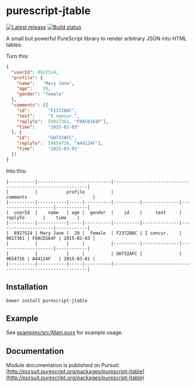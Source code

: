 # purescript-jtable

[![Latest release](http://img.shields.io/github/release/slamdata/purescript-jtable.svg)](https://github.com/slamdata/purescript-jtable/releases)
[![Build status](https://travis-ci.org/slamdata/purescript-jtable.svg?branch=master)](https://travis-ci.org/slamdata/purescript-jtable)

A small but powerful PureScript library to render arbitrary JSON into HTML tables.

Turn this:

```json
{
  "userId": 8927524,
  "profile": {
    "name":   "Mary Jane",
    "age":    29,
    "gender": "female"
  },
  "comments": [{
    "id":       "F2372BAC",
    "text":     "I concur.",
    "replyTo":  [9817361, "F8ACD164F"],
    "time":     "2015-02-03"
  }, {
    "id":       "GH732AFC",
    "replyTo":  [9654726, "A44124F"],
    "time":     "2015-03-01"
  }]
}
```

Into this:

```
|----------|----------------------------|------------------------------------------------------------|
|          |           profile          |                           comments                         |
|----------|-----------|-----|----------|----------|--------------|---------------------|------------|
|  userId  |    name   | age |  gender  |    id    |     text     |       replyTo       |    time    |
|----------|-----------|-----|----------|----------|--------------|---------------------|------------|
|  8927524 | Mary Jane |  29 |  female  | F2372BAC | I concur.    | 9817361 | F8ACD164F | 2015-02-03 |
|          |           |     |          |----------|--------------|---------------------|------------|
|          |           |     |          | GH732AFC |              | 9654726 | A44124F   | 2015-03-01 |
|----------|-----------|-----|----------|------------------------------------------------------------|
```


## Installation

```
bower install purescript-jtable
```


## Example

See [examples/src/Main.purs](examples/src/Main.purs) for example usage.


## Documentation

Module documentation is published on Pursuit: [http://pursuit.purescript.org/packages/purescript-jtable](http://pursuit.purescript.org/packages/purescript-jtable)
